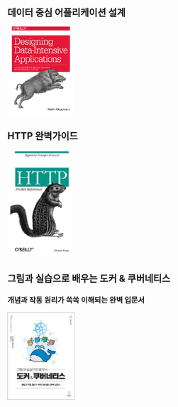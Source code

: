 
<h2>데이터 중심 어플리케이션 설계</h2>

<img src="img_1.png"  width="30%"/>

<h2>HTTP 완벽가이드</h2>

<img src="img_2.png"  width="30%"/>

<h2>그림과 실습으로 배우는 도커 & 쿠버네티스</h2>
<h3>개념과 작동 원리가 쏙쏙 이해되는 완벽 입문서</h3>

<img src="img.png"  width="30%"/>
